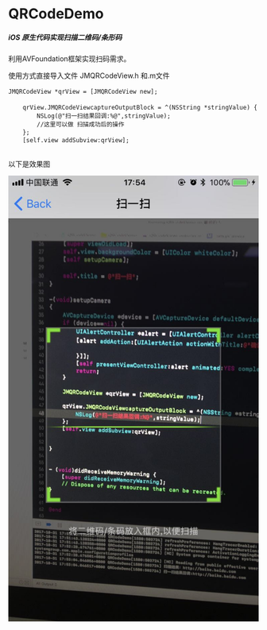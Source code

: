 # QRCodeDemo
##### iOS 原生代码实现扫描二维码/条形码
利用AVFoundation框架实现扫码需求。


使用方式直接导入文件 JMQRCodeView.h 和.m文件

```
JMQRCodeView *qrView = [JMQRCodeView new];
    
    qrView.JMQRCodeViewcaptureOutputBlock = ^(NSString *stringValue) {
        NSLog(@"扫一扫结果回调:%@",stringValue);
        //这里可以做 扫描成功后的操作
    };
    [self.view addSubview:qrView];
    
```


以下是效果图

![效果图](https://github.com/Joneze/QRcodeDemo/blob/master/QRCodeDemo/qrcode.jpeg)


